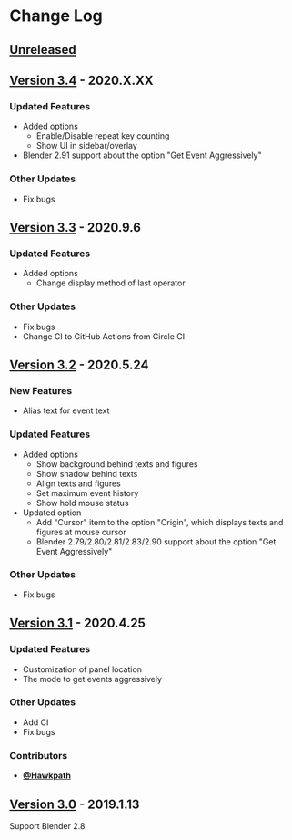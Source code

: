 # Change Log


## [Unreleased](https://github.com/nutti/Screencast-Keys/compare/v3.4...master)


## [Version 3.4](https://github.com/nutti/Screencast-Keys/compare/v3.3...v3.4) - 2020.X.XX

### Updated Features

* Added options
  * Enable/Disable repeat key counting
  * Show UI in sidebar/overlay
* Blender 2.91 support about the option "Get Event Aggressively"


### Other Updates

* Fix bugs


## [Version 3.3](https://github.com/nutti/Screencast-Keys/compare/v3.2...v3.3) - 2020.9.6

### Updated Features

* Added options
  * Change display method of last operator


### Other Updates

* Fix bugs
* Change CI to GitHub Actions from Circle CI


## [Version 3.2](https://github.com/nutti/Screencast-Keys/compare/v3.1...v3.2) - 2020.5.24

### New Features

* Alias text for event text


### Updated Features

* Added options
  * Show background behind texts and figures
  * Show shadow behind texts
  * Align texts and figures
  * Set maximum event history
  * Show hold mouse status
* Updated option
  * Add "Cursor" item to the option "Origin", which displays texts and figures at mouse cursor
  * Blender 2.79/2.80/2.81/2.83/2.90 support about the option "Get Event Aggressively"


### Other Updates

* Fix bugs


## [Version 3.1](https://github.com/nutti/Screencast-Keys/compare/v3.0...v3.1) - 2020.4.25

### Updated Features

* Customization of panel location
* The mode to get events aggressively


### Other Updates

* Add CI
* Fix bugs


### Contributors

* [**@Hawkpath**](https://github.com/Hawkpath)


## [Version 3.0](https://github.com/nutti/Screencast-Keys/compare/7bcc2033343597442157e7eb6dc213056a740c55...v3.0) - 2019.1.13

Support Blender 2.8.
